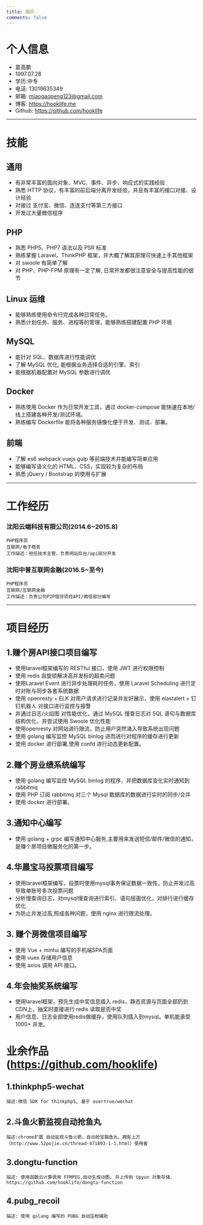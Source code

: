 ```yaml
---
title: 简历
comments: false
---
```

# 个人信息
- 苗高鹏
- 1997.07.28
- 学历:中专
- 电话: 13019635349
- 邮箱: miaogaopeng123@gmail.com
- 博客: https://hooklife.me
- Github: https://github.com/hooklife
----
# 技能
## 通用
- 有非常丰富的面向对象、MVC、事件、异步、响应式的实践经验 
- 熟悉 HTTP 协议，有丰富的前后端分离开发经验，并且有丰富的接口对接、设计经验
- 对接过 支付宝、微信、连连支付等第三方接口
- 开发过大量微信程序
## PHP
- 熟悉 PHP5、PHP7 语法以及 PSR 标准
- 熟练掌握 Laravel，ThinkPHP 框架，并大概了解其原理可快速上手其他框架
- 对 swoole 有简单了解
- 对 PHP、PHP-FPM 原理有一定了解, 日常开发都很注意安全与提高性能的细节
## Linux 运维
- 能够熟练使用命令行完成各种日常任务。
- 熟悉计划任务、服务、进程等的管理，能够熟练搭建配置 PHP 环境
## MySQL
- 能针对 SQL、数据库进行性能调优
- 了解 MySQL 优化, 能根据业务选择合适的引擎、索引
- 能根据机器配置对 MySQL 参数进行调优
## Docker
- 熟练使用 Docker 作为日常开发工具，通过 docker-compose 能快速在本地/线上搭建各种开发/测试环境。
- 熟练编写 Dockerfile 能将各种服务镜像化便于开发、测试、部署。
## 前端
- 了解 es6 webpack vuejs gulp 等前端技术并能编写简单应用
- 能够编写语义化的 HTML、CSS，实现较为复杂的布局
- 熟悉 jQuery / Bootstrap 的使用与扩展
----
# 工作经历
### 沈阳云端科技有限公司(2014.6~2015.8)
	PHP程序员
	互联网/电子商务
	工作描述：担任技术主管，负责网站后台/api部分开发
### 沈阳中普互联网金融(2016.5~至今)
    PHP程序员
    互联网/互联网金融
    工作描述：负责公司P2P借贷项目API/微信部分编写
----
# 项目经历
## 1.赚个房API接口项目编写
- 使用laravel框架编写的 RESTful 接口，使用 JWT 进行权限控制
- 使用 redis 自旋锁解决高并发标的超卖问题
- 使用Laravel Event 进行异步处理耗时任务，使用 Laravel Scheduling 进行定时对账与同步各套系统数据
- 使用 openresty + ELK 对用户请求进行记录并友好展示，使用 elastalert + 钉钉机器人 对接口进行监控与报警
- 并通过日志/火焰图 对性能优化，通过 MySQL 慢查日志对 SQL 语句与数据库结构优化，并尝试使用 Swoole 优化性能
- 使用openresty 对网站进行限流，防止用户突然涌入导致系统出现问题
- 使用 golang 编写监控 MySQL binlog 进而进行对程序的缓存进行更新
- 使用 docker 进行部署,使用 confd 进行动态更新配置。
## 2.赚个房业绩系统编写
- 使用 golang 编写监控 MySQL binlog 的程序，并把数据库变化实时通知到 rabbitmq
- 使用 PHP 订阅 rabbitmq 对三个 Mysql 数据库的数据进行实时的同步/合并
- 使用 docker 进行部署。
## 3.通知中心编写
- 使用 golang + grpc 编写通知中心服务,主要用来发送短信/邮件/微信的通知，是赚个房项目微服务化的第一步。
## 4.华晨宝马投票项目编写
- 使用laravel框架编写，投票时使用mysql事务保证数据一致性，防止并发过高导致单账号多次投票问题
- 分析慢查询日志，对mysql慢查询进行索引、语句层面优化，对排行进行缓存优化
- 为防止并发过高,照成各种问题，使用 nginx 进行限流处理。
## 3. 赚个房微信项目编写
- 使用 Vue + mintui 编写的手机端SPA页面
- 使用 vuex 存储用户信息
- 使用 axios 调用 API 接口。
## 4.年会抽奖系统编写
- 使用laravel框架，预先生成中奖信息插入 redis，静态资源与页面全部扔到CDN上，抽奖时直接进行 redis 读取是否中奖
- 用户信息、日志全部使用redis做缓存，使用队列插入到mysql。单机能承受 1000+ 并发。

# 业余作品 (https://github.com/hooklife)
## 1.thinkphp5-wechat
	描述:微信 SDK for thinkphp5, 基于 overtrue/wechat
## 2.斗鱼火箭监视自动抢鱼丸
	描述:chrome扩展 自动监视斗鱼火箭，自动抢宝箱鱼丸，拥有上万（http://www.52pojie.cn/thread-471893-1-1.html）使用者
## 3.dongtu-function
	描述: 使用函数云计算调用 FFMPEG,自动生成动图, 并上传到 Upyun 对象存储. https://github.com/hooklife/dongtu-function 
## 4.pubg_recoil
	描述: 使用 golang 编写的 PUBG 自动压枪辅助